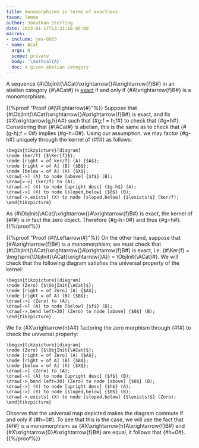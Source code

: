 ```yaml
---
title: monomorphisms in terms of exactness
taxon: lemma
author: Jonathan Sterling
date: 2023-01-17T13:31:18-05:00
macros:
- include: jms-0003
- name: ACat
  args: 0
  scope: private
  body: '\mathcal{A}'
  doc: a given abelian category
---
```


A sequence {#\ObjInit{\ACat}\xrightarrow{}A\xrightarrow{f}B#}
in an abelian category {#\ACat#} is [exact](jms-0005) if and only if {#A\xrightarrow{f}B#} is a monomorphism.

{{%proof "Proof {#(\Rightarrow)#}"%}}
Suppose that {#\ObjInit{\ACat}\xrightarrow{}A\xrightarrow{f}B#} is exact, and fix {#X\xrightarrow{g,h}A#} such that {#g;f = h;f#} to check that {#g=h#}. Considering that {#\ACat#} is abelian, this is the same as to check that {#(g-h);f = 0#} implies {#g-h=0#}. Using our assumption, we may factor {#g-h#} uniquely through the kernel of {#f#} as follows:

```render-latex
\begin{tikzpicture}[diagram]
\node (ker/f) {$\Ker{f}$};
\node [right = of ker/f] (A) {$A$};
\node [right = of A] (B) {$B$};
\node [below = of A] (X) {$X$};
\draw[->] (A) to node [above] {$f$} (B);
\draw[>->] (ker/f) to (A);
\draw[->] (X) to node [upright desc] {$g-h$} (A);
\draw[->] (X) to node [sloped,below] {$0$} (B);
\draw[->,exists] (X) to node [sloped,below] {$\exists!$} (ker/f);
\end{tikzpicture}
```

As {#\ObjInit{\ACat}\xrightarrow{}A\xrightarrow{f}B#} is exact, the kernel of {#f#} is in fact the zero object. Therefore {#g-h=0#} and thus {#g=h#}.
{{%/proof%}}


{{%proof "Proof {#(\Leftarrow)#}"%}}
On the other hand, suppose that {#A\xrightarrow{f}B#} is a monomorphism; we must check that {#\ObjInit{\ACat}\xrightarrow{}A\xrightarrow{f}B#} is exact, i.e. {#\Ker{f} = \Img{\prn{\ObjInit{\ACat}\xrightarrow{}A}} = \ObjInit{\ACat}#}. We will check that the following diagram satisfies the universal property of the kernel:

```render-latex
\begin{tikzpicture}[diagram]
\node (Zero) {$\ObjInit{\ACat}$};
\node [right = of Zero] (A) {$A$};
\node [right = of A] (B) {$B$};
\draw[->] (Zero) to (A);
\draw[->] (A) to node [below] {$f$} (B);
\draw[->,bend left=30] (Zero) to node [above] {$0$} (B);
\end{tikzpicture}
```

We fix {#X\xrightarrow{h}A#} factoring the zero morphism through {#f#} to check the universal property:
```render-latex
\begin{tikzpicture}[diagram]
\node (Zero) {$\ObjInit{\ACat}$};
\node [right = of Zero] (A) {$A$};
\node [right = of A] (B) {$B$};
\node [below = of A] (X) {$X$};
\draw[->] (Zero) to (A);
\draw[->] (A) to node [upright desc] {$f$} (B);
\draw[->,bend left=30] (Zero) to node [above] {$0$} (B);
\draw[->] (X) to node [upright desc] {$h$} (A);
\draw[->] (X) to node [sloped,below] {$0$} (B);
\draw[->,exists] (X) to node [sloped,below] {$\exists!$} (Zero);
\end{tikzpicture}
```

Observe that the universal map depicted makes the diagram commute if and only if {#h=0#}. To see that this is the case, we will use the fact that {#f#} is a monomorphism: as {#X\xrightarrow{h}A\xrightarrow{f}B#} and {#X\xrightarrow{0}A\xrightarrow{f}B#} are equal, it follows that {#h=0#}.
{{%/proof%}}
